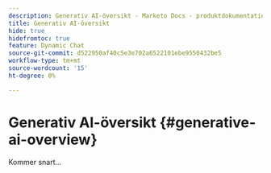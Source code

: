 ```yaml
---
description: Generativ AI-översikt - Marketo Docs - produktdokumentation
title: Generativ AI-översikt
hide: true
hidefromtoc: true
feature: Dynamic Chat
source-git-commit: d522950af40c5e3e702a6522101ebe9550432be5
workflow-type: tm+mt
source-wordcount: '15'
ht-degree: 0%

---
```


# Generativ AI-översikt {#generative-ai-overview}

Kommer snart...
